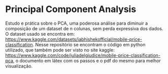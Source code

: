 # Principal Component Analysis

Estudo e prática sobre o PCA, uma poderosa análise para diminuir a composição de um dataset de n colunas, sem perda expressiva dos dados.
O dataset usado se encontra em: https://www.kaggle.com/datasets/iabhishekofficial/mobile-price-classification.
Nesse repositório se encontram o código em python utilizado, que também pode ser visto no site kaggle: https://www.kaggle.com/code/juliadelgiudice/mobile-price-classification-pca, o documento em látex com os passos e o pdf do mesmo para melhor visualização.
